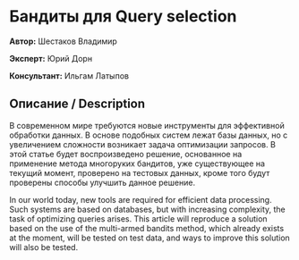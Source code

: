 # Бандиты для Query selection

**Автор:** Шестаков Владимир

**Эксперт:** Юрий Дорн

**Консультант:** Ильгам Латыпов

## Описание / Description

 В современном мире требуются новые инструменты для эффективной обработки данных. В основе подобных систем лежат базы данных, но с увеличением сложности возникает задача оптимизации запросов. В этой статье будет воспроизведено решение, основанное на применение метода многоруких бандитов, уже существующее на текущий момент, проверено на тестовых данных, кроме того будут проверены способы улучшить данное решение.

In our world today, new tools are required for efficient data processing. Such systems are based on databases, but with increasing complexity, the task of optimizing queries arises. This article will reproduce a solution based on the use of the multi-armed bandits method, which already exists at the moment, will be tested on test data, and ways to improve this solution will also be tested.
